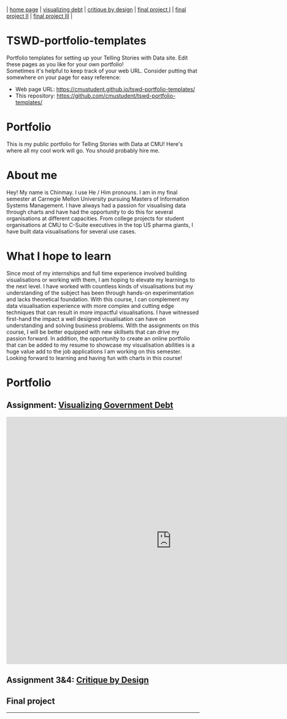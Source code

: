 | [home page](https://cmustudent.github.io/tswd-portfolio-templates/) | [visualizing debt](visualizing-government-debt) | [critique by design](critique-by-design) | [final project I](final-project-part-one) | [final project II](final-project-part-two) | [final project III](final-project-part-three) |

# TSWD-portfolio-templates
Portfolio templates for setting up your Telling Stories with Data site.  Edit these pages as you like for your own portfolio!  
Sometimes it's helpful to keep track of your web URL.  Consider putting that somewhere on your page for easy reference: 

- Web page URL: https://cmustudent.github.io/tswd-portfolio-templates/
- This repository: https://github.com/cmustudent/tswd-portfolio-templates/

# Portfolio
This is my public portfolio for Telling Stories with Data at CMU!  Here's where all my cool work will go.  You should probably hire me. 

# About me
Hey!
My name is Chinmay. I use He / Him pronouns.
I am in my final semester at Carnegie Mellon University pursuing Masters of Information Systems Management. I have always had a passion for visualising data through charts and have had the opportunity to do this for several organisations at different capacities. From college projects for student organisations at CMU to C-Suite executives in the top US pharma giants, I have built data visualisations for several use cases.

# What I hope to learn
Since most of my internships and full time experience involved building visualisations or working with them, I am hoping to elevate my learnings to the next level. I have worked with countless kinds of visualisations but my understanding of the subject has been through hands-on experimentation and lacks theoretical foundation. With this course, I can complement my data visualisation experience with more complex and cutting edge techniques that can result in more impactful visualisations. I have witnessed first-hand the impact a well designed visualisation can have on understanding and solving business problems. With the assignments on this course, I will be better equipped with new skillsets that can drive my passion forward. In addition, the opportunity to create an online portfolio that can be added to my resume to showcase my visualisation abilities is a huge value add to the job applications I am working on this semester. 
Looking forward to learning and having fun with charts in this course!  

# Portfolio

## Assignment: [Visualizing Government Debt](visualizing-government-debt)
<iframe src="https://data.oecd.org/chart/7kmE" width="860" height="645" style="border: 0" mozallowfullscreen="true" webkitallowfullscreen="true" allowfullscreen="true"><a href="https://data.oecd.org/chart/7kmE" target="_blank">OECD Chart: General government debt, Total, % of GDP, Annual, 2022</a></iframe>

## Assignment 3&4: [Critique by Design](critique-by-design)

## Final project

---
